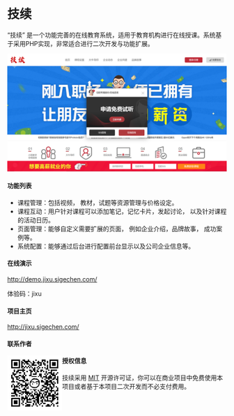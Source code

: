 # 技续

“技续” 是一个功能完善的在线教育系统，适用于教育机构进行在线授课。系统基于采用PHP实现，非常适合进行二次开发与功能扩展。

![](./doc/assets/screenshot-index.png)



#### 功能列表

- 课程管理：包括视频， 教材，试题等资源管理与价格设定。
- 课程互动：用户针对课程可以添加笔记，记忆卡片，发起讨论， 以及针对课程的活动日历。
- 页面管理：能够自定义需要扩展的页面， 例如企业介绍，品牌故事， 成功案例等。
- 系统配置：能够通过后台进行配置前台显示以及公司企业信息等。



#### 在线演示

http://demo.jixu.sigechen.com/

体验码：jixu



#### 项目主页

http://jixu.sigechen.com/



#### 联系作者

<img src="./doc/assets/author-wechat.jpg" style="width:25%;float:left;" />



#### 授权信息

技续采用 [MIT](http://www.opensource.org/licenses/mit-license.php) 开源许可证，你可以在商业项目中免费使用本项目或者基于本项目二次开发而不必支付费用。